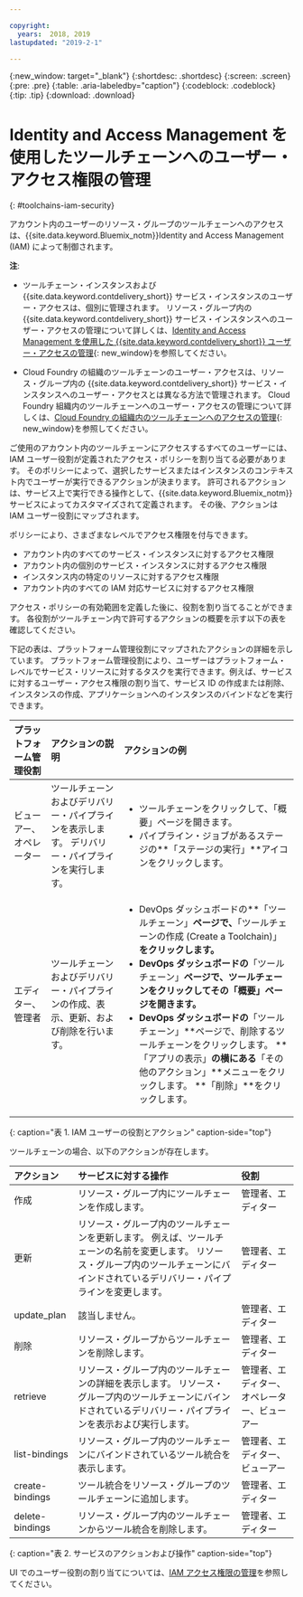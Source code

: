 ```yaml
---

copyright:
  years:  2018, 2019
lastupdated: "2019-2-1"

---
```


{:new_window: target="_blank"}
{:shortdesc: .shortdesc}
{:screen: .screen}
{:pre: .pre}
{:table: .aria-labeledby="caption"}
{:codeblock: .codeblock}
{:tip: .tip}
{:download: .download}


# Identity and Access Management を使用したツールチェーンへのユーザー・アクセス権限の管理
{: #toolchains-iam-security}

アカウント内のユーザーのリソース・グループのツールチェーンへのアクセスは、{{site.data.keyword.Bluemix_notm}}Identity and Access Management (IAM) によって制御されます。 

**注**: 

* ツールチェーン・インスタンスおよび {{site.data.keyword.contdelivery_short}} サービス・インスタンスのユーザー・アクセスは、個別に管理されます。 リソース・グループ内の {{site.data.keyword.contdelivery_short}} サービス・インスタンスへのユーザー・アクセスの管理について詳しくは、[Identity and Access Management を使用した {{site.data.keyword.contdelivery_short}} ユーザー・アクセスの管理](/docs/services/ContinuousDelivery?topic=ContinuousDelivery-cd-iam-security){: new_window}を参照してください。

* Cloud Foundry の組織のツールチェーンのユーザー・アクセスは、リソース・グループ内の {{site.data.keyword.contdelivery_short}} サービス・インスタンスへのユーザー・アクセスとは異なる方法で管理されます。 Cloud Foundry 組織内のツールチェーンへのユーザー・アクセスの管理について詳しくは、[Cloud Foundry の組織内のツールチェーンへのアクセスの管理](/docs/services/ContinuousDelivery?topic=ContinuousDelivery-toolchains-using#managing_access_orgs){: new_window}を参照してください。

ご使用のアカウント内のツールチェーンにアクセスするすべてのユーザーには、IAM ユーザー役割が定義されたアクセス・ポリシーを割り当てる必要があります。 そのポリシーによって、選択したサービスまたはインスタンスのコンテキスト内でユーザーが実行できるアクションが決まります。 許可されるアクションは、サービス上で実行できる操作として、{{site.data.keyword.Bluemix_notm}} サービスによってカスタマイズされて定義されます。 その後、アクションは IAM ユーザー役割にマップされます。

ポリシーにより、さまざまなレベルでアクセス権限を付与できます。 

* アカウント内のすべてのサービス・インスタンスに対するアクセス権限
* アカウント内の個別のサービス・インスタンスに対するアクセス権限
* インスタンス内の特定のリソースに対するアクセス権限
* アカウント内のすべての IAM 対応サービスに対するアクセス権限

アクセス・ポリシーの有効範囲を定義した後に、役割を割り当てることができます。 各役割がツールチェーン内で許可するアクションの概要を示す以下の表を確認してください。

下記の表は、プラットフォーム管理役割にマップされたアクションの詳細を示しています。 プラットフォーム管理役割により、ユーザーはプラットフォーム・レベルでサービス・リソースに対するタスクを実行できます。例えば、サービスに対するユーザー・アクセス権限の割り当て、サービス ID の作成または削除、インスタンスの作成、アプリケーションへのインスタンスのバインドなどを実行できます。

| プラットフォーム管理役割 | アクションの説明 | アクションの例|
|:-----------------|:-----------------|:-----------------|
| ビューアー、オペレーター | ツールチェーンおよびデリバリー・パイプラインを表示します。 デリバリー・パイプラインを実行します。 | <ul><li>ツールチェーンをクリックして、「概要」ページを開きます。</li><li>パイプライン・ジョブがあるステージの**「ステージの実行」**アイコンをクリックします。</li></ul> |
| エディター、管理者 | ツールチェーンおよびデリバリー・パイプラインの作成、表示、更新、および削除を行います。 |<ul><li>DevOps ダッシュボードの**「ツールチェーン」**ページで、**「ツールチェーンの作成 (Create a Toolchain)」**をクリックします。</li><li>DevOps ダッシュボードの**「ツールチェーン」**ページで、ツールチェーンをクリックしてその「概要」ページを開きます。</li><li>DevOps ダッシュボードの**「ツールチェーン」**ページで、削除するツールチェーンをクリックします。 **「アプリの表示」**の横にある**「その他のアクション」**メニューをクリックします。 **「削除」**をクリックします。</li></ul> |
{: caption="表 1. IAM ユーザーの役割とアクション" caption-side="top"}

 ツールチェーンの場合、以下のアクションが存在します。

| アクション | サービスに対する操作 | 役割
|:-----------------|:-----------------|:--------------|
| 作成 | リソース・グループ内にツールチェーンを作成します。 | 管理者、エディター |
| 更新 | リソース・グループ内のツールチェーンを更新します。 例えば、ツールチェーンの名前を変更します。 リソース・グループ内のツールチェーンにバインドされているデリバリー・パイプラインを変更します。 | 管理者、エディター |
| update_plan | 該当しません。 | 管理者、エディター |
| 削除 | リソース・グループからツールチェーンを削除します。 | 管理者、エディター |
| retrieve | リソース・グループ内のツールチェーンの詳細を表示します。 リソース・グループ内のツールチェーンにバインドされているデリバリー・パイプラインを表示および実行します。 | 管理者、エディター、オペレーター、ビューアー |
| list-bindings | リソース・グループ内のツールチェーンにバインドされているツール統合を表示します。 | 管理者、エディター、ビューアー |
| create-bindings | ツール統合をリソース・グループのツールチェーンに追加します。 | 管理者、エディター |
| delete-bindings | リソース・グループ内のツールチェーンからツール統合を削除します。 | 管理者、エディター |
{: caption="表 2. サービスのアクションおよび操作" caption-side="top"}

UI でのユーザー役割の割り当てについては、[IAM アクセス権限の管理](/docs/iam?topic=iam-iammanidaccser)を参照してください。

<!--This link is not live in production yet. Use https://console.bluemix.net/docs/iam/iamusermanage.html#iamusermanage until the link above is available in production.-->
